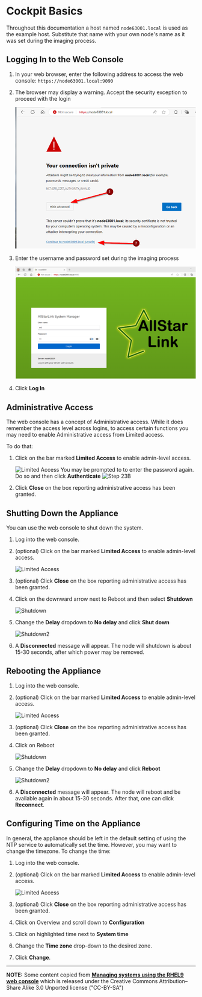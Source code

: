 # Cockpit Basics
Throughout this documentation a host named `node63001.local` is used as the example host. Substitute that name with your own node's name as it was set during the imaging process.

## Logging In to the Web Console
1. In your web browser, enter the following address to access the web console: `https://node63001.local:9090`

2. The browser may display a warning. Accept the security exception to proceed with the login

    ![Login](../install/appliance/img/step-20.png)

3. Enter the username and password set during the imaging process

    ![Login](../install/appliance/img/step-22.png)

4. Click **Log In**

## Administrative Access
The web console has a concept of Administrative access. While it does remember the access level across logins, to access certain functions you may need to enable Administrative access from Limited access.

To do that:

1. Click on the bar marked **Limited Access** to enable admin-level access.

    ![Limited Access](img/limited_access-1.png)
    You may be prompted to to enter the password again. Do so and then click **Authenticate**
    ![Step 23B](img/limited_access-2.png)

2. Click **Close** on the box reporting administrative access has been granted.

## Shutting Down the Appliance
You can use the web console to shut down the system.

1.  Log into the web console.

2. (optional) Click on the bar marked **Limited Access** to enable admin-level access.

    ![Limited Access](img/limited_access-1.png)

3. (optional) Click **Close** on the box reporting administrative access has been granted.

4. Click on the downward arrow next to Reboot and then select **Shutdown**

    ![Shutdown](img/cockpit_shutdown.png)

5. Change the __Delay__ dropdown to **No delay** and click **Shut down**

    ![Shutdown2](img/cockpit_shutdown2.png)

6. A **Disconnected** message will appear. The node will shutdown is about 15-30 seconds, after which power may be removed.

## Rebooting the Appliance
1. Log into the web console.

2. (optional) Click on the bar marked **Limited Access** to enable admin-level access.

    ![Limited Access](img/limited_access-1.png)

3. (optional) Click **Close** on the box reporting administrative access has been granted.

4. Click on Reboot

    ![Shutdown](img/cockpit_reboot.png)

5. Change the __Delay__ dropdown to **No delay** and click **Reboot**

    ![Shutdown2](img/cockpit_reboot2.png)

6. A **Disconnected** message will appear. The node will reboot and be available again in about 15-30 seconds. After that, one can click **Reconnect**.

## Configuring Time on the Appliance
In general, the appliance should be left in the default setting of using the NTP service to automatically set the time. However, you may want to change the timezone. To change the time:

1. Log into the web console.

2. (optional) Click on the bar marked **Limited Access** to enable admin-level access.

    ![Limited Access](img/limited_access-1.png)

3. (optional) Click **Close** on the box reporting administrative access has been granted.

4. Click on Overview and scroll down to **Configuration**

5. Click on highlighted time next to **System time**

6. Change the **Time zone** drop-down to the desired zone.

7. Click **Change**.
___
**NOTE:** Some content copied from 
[__Managing systems using the RHEL9 web console__](https://access.redhat.com/documentation/en-us/red_hat_enterprise_linux/9/html/managing_systems_using_the_rhel_9_web_console/index) which is released under the Creative Commons Attribution–Share Alike 3.0 Unported license ("CC-BY-SA")
